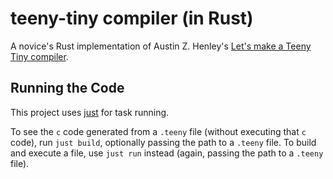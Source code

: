 # teeny-tiny compiler (in Rust)

A novice's Rust implementation of Austin Z. Henley's [Let's make a Teeny Tiny compiler](https://austinhenley.com/blog/teenytinycompiler1.html).

## Running the Code

This project uses [just](https://github.com/casey/just) for task running.

To see the `c` code generated from a `.teeny` file (without executing that `c` code), run `just build`, optionally passing the path to a `.teeny` file. To build and execute a file, use `just run` instead (again, passing the path to a `.teeny` file).
